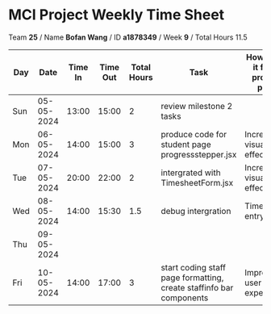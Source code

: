 # MCI Project Weekly Time Sheet

Team **25** / Name **Bofan Wang** / ID **a1878349** / Week **9** / Total Hours 11.5

| Day | Date       | Time In | Time Out | Total Hours | Task | How does it fit to project plan | Outcome/Next action |
| --- | ---------- | ------- | -------- | ----------- | ---- | ------------------------------- | ------------------- |
| Sun | 05-05-2024 |  13:00  |  15:00   | 2           |review milestone 2 tasks |  | continue to coding |
| Mon | 06-05-2024 |  14:00  |  15:00   | 3           |produce code for student page progressstepper.jsx | Increase visual effects | continue |
| Tue | 07-05-2024 | 20:00   | 22:00    | 2         | intergrated with TimesheetForm.jsx|Increase visual effects | need to debug with other member|
| Wed | 08-05-2024 |  14:00  |  15:30   |  1.5           | debug intergration  | Timesheet entry | tested and done |
| Thu | 09-05-2024 |    |         |        |  | |
| Fri | 10-05-2024 | 14:00   | 17:00    | 3           | start coding staff page formatting, create staffinfo bar components| Improve user experience| tested and done |

